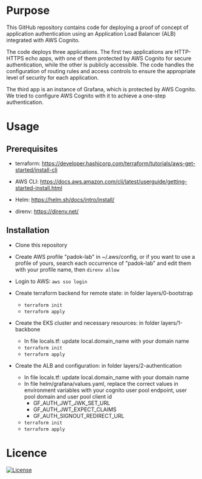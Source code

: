 # Purpose

This GitHub repository contains code for deploying a proof of concept of application authentication using an Application Load Balancer (ALB) integrated with AWS Cognito.

The code deploys three applications. The first two applications are HTTP-HTTPS echo apps, with one of them protected by AWS Cognito for secure authentication, while the other is publicly accessible. The code handles the configuration of routing rules and access controls to ensure the appropriate level of security for each application.

The third app is an instance of Grafana, which is protected by AWS Cognito. We tried to configure AWS Cognito with it to achieve a one-step authentication.

# Usage

## Prerequisites

* terraform: https://developer.hashicorp.com/terraform/tutorials/aws-get-started/install-cli

* AWS CLI: https://docs.aws.amazon.com/cli/latest/userguide/getting-started-install.html

* Helm: https://helm.sh/docs/intro/install/

* direnv: https://direnv.net/

## Installation

* Clone this repository

* Create AWS profile "padok-lab" in ~/.aws/config, or if you want to use a profile of yours, search each occurrence of "padok-lab" and edit them with your profile name, then `direnv allow`

* Login to AWS: `aws sso login`

* Create terraform backend for remote state: in folder layers/0-bootstrap
   * `terraform init`
   * `terraform apply`

* Create the EKS cluster and necessary resources: in folder layers/1-backbone
   * In file locals.tf: update local.domain_name with your domain name
   * `terraform init`
   * `terraform apply`

* Create the ALB and configuration: in folder layers/2-authentication
  * In file locals.tf: update local.domain_name with your domain name
  * In file helm/grafana/values.yaml, replace the correct values in environment variables with your cognito user pool endpoint, user pool domain and user pool client id
      * GF_AUTH_JWT_JWK_SET_URL
      *  GF_AUTH_JWT_EXPECT_CLAIMS 
      *  GF_AUTH_SIGNOUT_REDIRECT_URL
   * `terraform init`
   * `terraform apply`

# Licence

[![License](https://img.shields.io/badge/License-Apache_2.0-blue.svg)](https://opensource.org/licenses/Apache-2.0)
